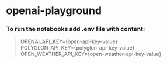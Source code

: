# openai-playground

### To run the notebooks add .env file with content:

>OPENAI_API_KEY={open-api-key-value} <br>
>POLYGLON_API_KEY={polyglon-api-key-value} <br>
>OPEN_WEATHER_API_KEY={open-weather-api-key-value} <br>
